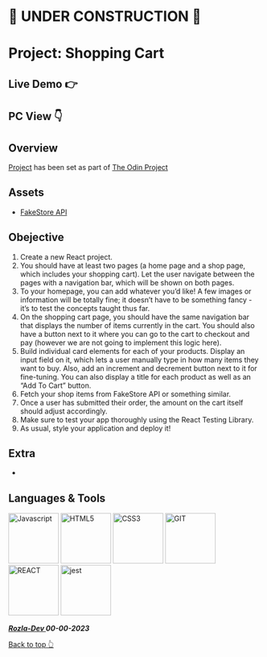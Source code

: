 # 🚫 UNDER CONSTRUCTION 🚫

# Project: Shopping Cart

## Live Demo 👉

## PC View 👇

## Overview

[Project]() has been set as part of [The Odin Project](https://www.theodinproject.com/)

## Assets

- [FakeStore API](https://fakestoreapi.com/)

## Obejective

1. Create a new React project.
2. You should have at least two pages (a home page and a shop page, which includes your shopping cart). Let the user navigate between the pages with a navigation bar, which will be shown on both pages.
3. To your homepage, you can add whatever you’d like! A few images or information will be totally fine; it doesn’t have to be something fancy - it’s to test the concepts taught thus far.
4. On the shopping cart page, you should have the same navigation bar that displays the number of items currently in the cart. You should also have a button next to it where you can go to the cart to checkout and pay (however we are not going to implement this logic here).
5. Build individual card elements for each of your products. Display an input field on it, which lets a user manually type in how many items they want to buy. Also, add an increment and decrement button next to it for fine-tuning. You can also display a title for each product as well as an “Add To Cart” button.
6. Fetch your shop items from FakeStore API or something similar.
7. Once a user has submitted their order, the amount on the cart itself should adjust accordingly.
8. Make sure to test your app thoroughly using the React Testing Library.
9. As usual, style your application and deploy it!

## Extra

-

## Languages & Tools

<a href="https://javascript.info/">
    <img width="100" alt="Javascript" src="https://cdn.jsdelivr.net/gh/devicons/devicon/icons/javascript/javascript-plain.svg" /></a> 
<a href="https://html.com/html5/">
    <img width="100" alt="HTML5" src="https://cdn.jsdelivr.net/gh/devicons/devicon/icons/html5/html5-plain-wordmark.svg" /></a> 
<a href="https://css3.com/">
    <img width="100" alt="CSS3" src="https://cdn.jsdelivr.net/gh/devicons/devicon/icons/css3/css3-plain-wordmark.svg" /></a> 
<a href="https://git-scm.com/">
    <img width="100" alt="GIT" src="https://cdn.jsdelivr.net/gh/devicons/devicon/icons/git/git-original.svg" /></a>
<a href="https://react.dev/">
    <img width="100" alt="REACT" src="https://cdn.jsdelivr.net/gh/devicons/devicon/icons/react/react-original.svg" /></a>
<a href="https://jestjs.io/">
    <img width="100" alt="jest" src="https://cdn.jsdelivr.net/gh/devicons/devicon/icons/jest/jest-plain.svg" /></a>

**_<a href="https://twitter.com/Crypto_Rozla"> Rozla-Dev </a> 00-00-2023_**

[Back to top 👆](#project:shopping-cart)

